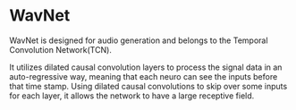 # WavNet

WavNet is designed for audio generation and belongs to the Temporal Convolution Network(TCN).

It utilizes dilated causal convolution layers to process the signal data in an auto-regressive way, meaning that each neuro can see the inputs before that time stamp. Using dilated causal convolutions to skip over some inputs for each layer, it allows the network to have a large receptive field.